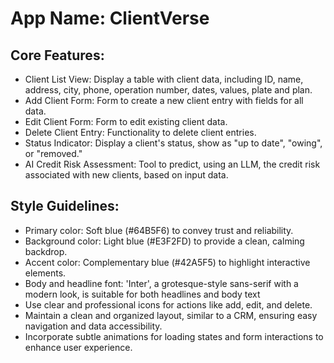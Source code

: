 # **App Name**: ClientVerse

## Core Features:

- Client List View: Display a table with client data, including ID, name, address, city, phone, operation number, dates, values, plate and plan.
- Add Client Form: Form to create a new client entry with fields for all data.
- Edit Client Form: Form to edit existing client data.
- Delete Client Entry: Functionality to delete client entries.
- Status Indicator: Display a client's status, show as "up to date", "owing", or "removed."
- AI Credit Risk Assessment: Tool to predict, using an LLM, the credit risk associated with new clients, based on input data.

## Style Guidelines:

- Primary color: Soft blue (#64B5F6) to convey trust and reliability.
- Background color: Light blue (#E3F2FD) to provide a clean, calming backdrop.
- Accent color: Complementary blue (#42A5F5) to highlight interactive elements.
- Body and headline font: 'Inter', a grotesque-style sans-serif with a modern look, is suitable for both headlines and body text
- Use clear and professional icons for actions like add, edit, and delete.
- Maintain a clean and organized layout, similar to a CRM, ensuring easy navigation and data accessibility.
- Incorporate subtle animations for loading states and form interactions to enhance user experience.